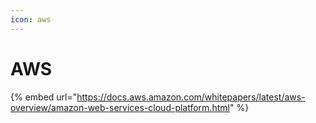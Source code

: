 ```yaml
---
icon: aws
---
```


# AWS

{% embed url="https://docs.aws.amazon.com/whitepapers/latest/aws-overview/amazon-web-services-cloud-platform.html" %}

